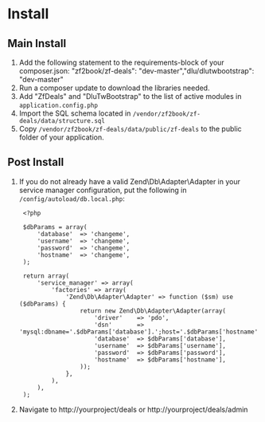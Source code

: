 Install
=======

Main Install
------------

1. Add the following statement to the requirements-block of your composer.json: "zf2book/zf-deals": "dev-master","dlu/dlutwbootstrap": "dev-master"
2. Run a composer update to download the libraries needed.
3. Add "ZfDeals" and "DluTwBootstrap" to the list of active modules in `application.config.php`
4. Import the SQL schema located in `/vendor/zf2book/zf-deals/data/structure.sql`
5. Copy `/vendor/zf2book/zf-deals/data/public/zf-deals` to the public folder of your application.

Post Install
------------

1. If you do not already have a valid Zend\Db\Adapter\Adapter in your service
   manager configuration, put the following in `/config/autoload/db.local.php`:

        <?php

        $dbParams = array(
            'database'  => 'changeme',
            'username'  => 'changeme',
            'password'  => 'changeme',
            'hostname'  => 'changeme',
        );

        return array(
            'service_manager' => array(
                'factories' => array(
                    'Zend\Db\Adapter\Adapter' => function ($sm) use ($dbParams) {
                        return new Zend\Db\Adapter\Adapter(array(
                            'driver'    => 'pdo',
                            'dsn'       => 'mysql:dbname='.$dbParams['database'].';host='.$dbParams['hostname'],
                            'database'  => $dbParams['database'],
                            'username'  => $dbParams['username'],
                            'password'  => $dbParams['password'],
                            'hostname'  => $dbParams['hostname'],
                        ));
                    },
                ),
            ),
        );

2. Navigate to http://yourproject/deals or http://yourproject/deals/admin
